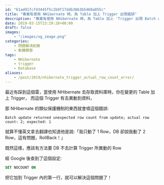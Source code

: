```yaml
---
id: "61ad91fcf43445f5c2b9f17ddb3863b5460a055c"
title: "專案有使用 NHibernate 時，為 Table 加上 Trigger 出現錯誤"
description: "專案有使用 NHibernate 時，為 Table 加上 'Trigger 出現 Batch update returned unexpected row count from update; actual row count: 2; expected: 1' 的錯誤"
date: 2019-03-15T23:29:28+08:00
draft: false
images:
    - "/images/og_image.png"
categories:
    - 問題解決紀錄
    - 軟體開發
tags:
    - NHibernate
    - trigger
    - Database
aliases:
    - /post/2019/nhibernate_trigger_actual_row_count_error/
---
```


最近有踩到這個雷，當使用 NHibernate 去存取資料庫時，你在變更的 Table 加上 Trigger，
而這個 Trigger 有去異動到資料，

那 NHibernate 的類似保護機制的東西就會噴這個錯誤:

```text
Batch update returned unexpected row count from update; actual row count: 2; expected: 1
```

<!--more-->
就算不懂英文拿去翻譯也知道他是說:「我只動了 1 Row，DB 卻說我動了 2 Row，這有問題，RollBack！」

既然這樣，應該有方法要 DB 不去計算 Trigger 所異動的 Row

經 Google 後查到了這個設定:

```sql
SET NOCOUNT ON
```

把它加到 Trigger 內的第一行，就可以解決這個問題了！

